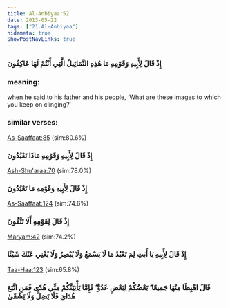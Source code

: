 ```yaml
---
title: Al-Anbiyaa:52
date: 2013-05-22
tags: ["21.Al-Anbiyaa"]
hidemeta: true 
ShowPostNavLinks: true 
---
```

### إِذْ قَالَ لِأَبِيهِ وَقَوْمِهِ مَا هَٰذِهِ التَّمَاثِيلُ الَّتِي أَنْتُمْ لَهَا عَاكِفُونَ
### meaning: 
when he said to his father and his people, ‘What are these images to which you keep on clinging?’
### similar verses: 

[As-Saaffaat:85](/37/85) (sim:80.6%)

### إِذْ قَالَ لِأَبِيهِ وَقَوْمِهِ مَاذَا تَعْبُدُونَ

[Ash-Shu'araa:70](/26/70) (sim:78.0%)

### إِذْ قَالَ لِأَبِيهِ وَقَوْمِهِ مَا تَعْبُدُونَ

[As-Saaffaat:124](/37/124) (sim:74.6%)

### إِذْ قَالَ لِقَوْمِهِ أَلَا تَتَّقُونَ

[Maryam:42](/19/42) (sim:74.2%)

### إِذْ قَالَ لِأَبِيهِ يَا أَبَتِ لِمَ تَعْبُدُ مَا لَا يَسْمَعُ وَلَا يُبْصِرُ وَلَا يُغْنِي عَنْكَ شَيْئًا

[Taa-Haa:123](/20/123) (sim:65.8%)

### قَالَ اهْبِطَا مِنْهَا جَمِيعًا ۖ بَعْضُكُمْ لِبَعْضٍ عَدُوٌّ ۖ فَإِمَّا يَأْتِيَنَّكُمْ مِنِّي هُدًى فَمَنِ اتَّبَعَ هُدَايَ فَلَا يَضِلُّ وَلَا يَشْقَىٰ
